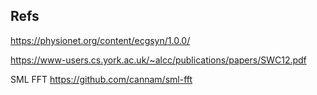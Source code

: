 

## Refs

https://physionet.org/content/ecgsyn/1.0.0/

https://www-users.cs.york.ac.uk/~alcc/publications/papers/SWC12.pdf

SML FFT https://github.com/cannam/sml-fft

